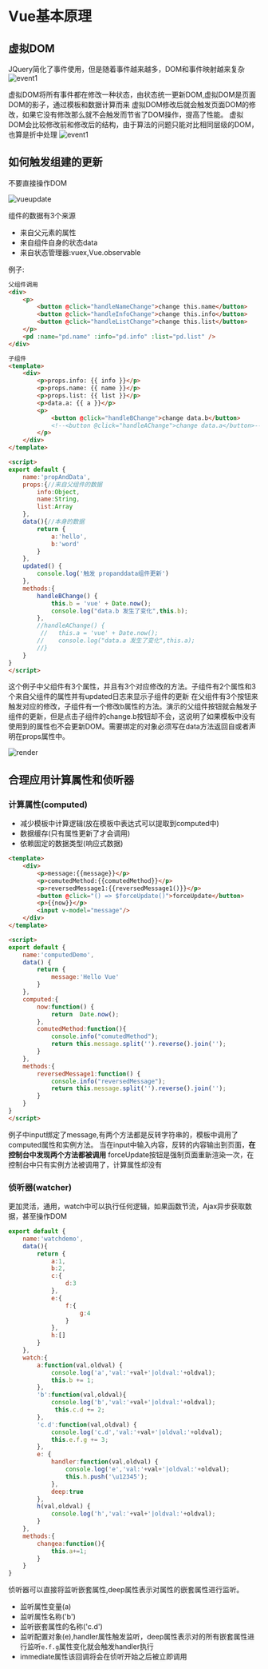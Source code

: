 # Vue基本原理

## 虚拟DOM

JQuery简化了事件使用，但是随着事件越来越多，DOM和事件映射越来复杂
![event1](./imgs/event.PNG)

虚拟DOM将所有事件都在修改一种状态，由状态统一更新DOM,虚拟DOM是页面DOM的影子，通过模板和数据计算而来
虚拟DOM修改后就会触发页面DOM的修改，如果它没有修改那么就不会触发而节省了DOM操作，提高了性能。
虚拟DOM会比较修改前和修改后的结构，由于算法的问题只能对比相同层级的DOM，也算是折中处理
![event1](./imgs/event1.PNG)

## 如何触发组建的更新

不要直接操作DOM

![vueupdate](./imgs/vueupdate.PNG)

组件的数据有3个来源

+ 来自父元素的属性
+ 来自组件自身的状态data
+ 来自状态管理器:vuex,Vue.observable

例子:

```html
父组件调用
<div>
    <p>
        <button @click="handleNameChange">change this.name</button>
        <button @click="handleInfoChange">change this.info</button>
        <button @click="handleListChange">change this.list</button>
    </p>
    <pd :name="pd.name" :info="pd.info" :list="pd.list" />
</div>

子组件
<template>
    <div>
        <p>props.info: {{ info }}</p>
        <p>props.name: {{ name }}</p>
        <p>props.list: {{ list }}</p>
        <p>data.a: {{ a }}</p>
        <p>
            <button @click="handleBChange">change data.b</button>
            <!--<button @click="handleAChange">change data.a</button>-->
        </p>
    </div>
</template>

<script>
export default {
    name:'propAndData',
    props:{//来自父组件的数据
        info:Object,
        name:String,
        list:Array
    },
    data(){//本身的数据
        return {
            a:'hello',
            b:'word'
        }
    },
    updated() {
        console.log('触发 propanddata组件更新')
    },
    methods:{
        handleBChange() {
            this.b = 'vue' + Date.now();
            console.log("data.b 发生了变化",this.b);
        },
        //handleAChange() {
         //   this.a = 'vue' + Date.now();
        //    console.log("data.a 发生了变化",this.a);
        //}
    }
}
</script>
```

这个例子中父组件有3个属性，并且有3个对应修改的方法。子组件有2个属性和3个来自父组件的属性并有updated日志来显示子组件的更新
在父组件有3个按钮来触发对应的修改，子组件有一个修改b属性的方法。演示的父组件按钮就会触发子组件的更新，但是点击子组件的change.b按钮却不会，这说明了如果模板中没有使用到的属性也不会更新DOM。需要绑定的对象必须写在data方法返回自或者声明在props属性中。

![render](./imgs/render.PNG)

## 合理应用计算属性和侦听器

### 计算属性(computed)

+ 减少模板中计算逻辑(放在模板中表达式可以提取到computed中)
+ 数据缓存(只有属性更新了才会调用)
+ 依赖固定的数据类型(响应式数据)

```html
<template>
    <div>
        <p>message:{{message}}</p>
        <p>comutedMethod:{{comutedMethod}}</p>
        <p>reversedMessage1:{{reversedMessage1()}}</p>
        <button @click="() => $forceUpdate()">forceUpdate</button>
        <p>{{now}}</p>
        <input v-model="message"/>
    </div>
</template>

<script>
export default {
    name:'computedDemo',
    data() {
        return {
            message:'Hello Vue'
        }
    },
    computed:{
        now:function() {
            return  Date.now();
        },
        comutedMethod:function(){
            console.info("comutedMethod");
            return this.message.split('').reverse().join('');
        }
    },
    methods:{
        reversedMessage1:function() {
            console.info("reversedMessage");
            return this.message.split('').reverse().join('');
        }
    }
}
</script>
```

例子中input绑定了message,有两个方法都是反转字符串的，模板中调用了computed属性和实例方法。
当在input中输入内容，反转的内容输出到页面，**在控制台中发现两个方法都被调用**
forceUpdate按钮是强制页面重新渲染一次，在控制台中只有实例方法被调用了，计算属性却没有

### 侦听器(watcher)

更加灵活，通用，watch中可以执行任何逻辑，如果函数节流，Ajax异步获取数据，甚至操作DOM

```javascript
export default {
    name:'watchdemo',
    data(){
        return {
            a:1,
            b:2,
            c:{
                d:3
            },
            e:{
                f:{
                    g:4
                }
            },
            h:[]
        }
    },
    watch:{
        a:function(val,oldval) {
            console.log('a','val:'+val+'|oldval:'+oldval);
            this.b += 1;
        },
        'b':function(val,oldval){
            console.log('b','val:'+val+'|oldval:'+oldval);
             this.c.d += 2;
        },
        'c.d':function(val,oldval) {
            console.log('c.d','val:'+val+'|oldval:'+oldval);
            this.e.f.g += 3;
        },
        e: {
            handler:function(val,oldval) {
                console.log('e','val:'+val+'|oldval:'+oldval);
                this.h.push('\u12345');
            },
            deep:true
        },
        h(val,oldval) {
            console.log('h','val:'+val+'|oldval:'+oldval);
        }
    },
    methods:{
        changea:function(){
            this.a+=1;
        }
    }
}
```

侦听器可以直接将监听嵌套属性,deep属性表示对属性的嵌套属性进行监听。

+ 监听属性变量(a)
+ 监听属性名称('b')
+ 监听嵌套属性的名称('c.d')
+ 监听配置对象(e),handler属性触发监听，deep属性表示对的所有嵌套属性进行监听`e.f.g`属性变化就会触发handler执行
+ immediate属性该回调将会在侦听开始之后被立即调用
